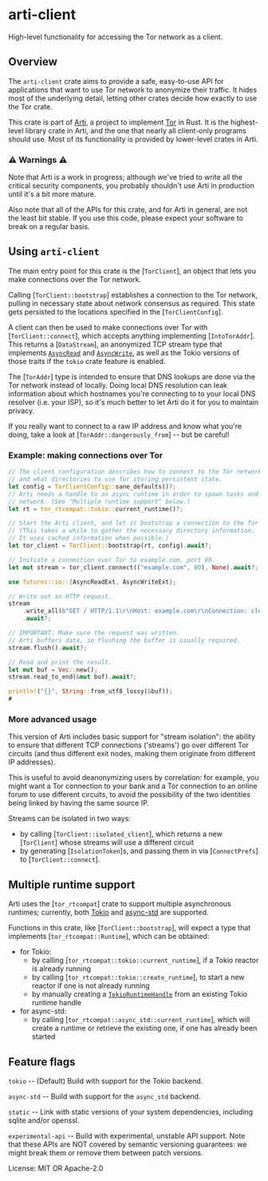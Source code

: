# arti-client

High-level functionality for accessing the Tor network as a client.

## Overview

The `arti-client` crate aims to provide a safe, easy-to-use API for
applications that want to use Tor network to anonymize their
traffic.  It hides most of the underlying detail, letting other
crates decide how exactly to use the Tor crate.

This crate is part of
[Arti](https://gitlab.torproject.org/tpo/core/arti/), a project to
implement [Tor](https://www.torproject.org/) in Rust.
It is the highest-level library crate in
Arti, and the one that nearly all client-only programs should use.
Most of its functionality is provided by lower-level crates in Arti.

### ⚠ Warnings ⚠

Note that Arti is a work in progress; although we've tried to
write all the critical security components, you probably shouldn't
use Arti in production until it's a bit more mature.

Also note that all of the APIs for this crate, and for Arti in
general, are not the least bit stable.  If you use this code,
please expect your software to break on a regular basis.

## Using `arti-client`

The main entry point for this crate is the [`TorClient`], an object that lets you make
connections over the Tor network.

Calling [`TorClient::bootstrap`] establishes a connection to the Tor network, pulling in
necessary state about network consensus as required. This state gets persisted to the
locations specified in the [`TorClientConfig`].

A client can then be used to make connections over Tor with [`TorClient::connect`], which
accepts anything implementing [`IntoTorAddr`]. This returns a [`DataStream`], an anonymized
TCP stream type that implements [`AsyncRead`](futures::io::AsyncRead) and
[`AsyncWrite`](futures::io::AsyncWrite), as well as the Tokio versions of those traits if
the `tokio` crate feature is enabled.

The [`TorAddr`] type is intended to ensure that DNS lookups are done via the Tor network
instead of locally. Doing local DNS resolution can leak information about which hostnames you're
connecting to to your local DNS resolver (i.e. your ISP), so it's much better to let Arti
do it for you to maintain privacy.

If you really want to connect to a raw IP address and know what you're doing, take a look at
[`TorAddr::dangerously_from`] -- but be careful!

### Example: making connections over Tor

```rust
// The client configuration describes how to connect to the Tor network,
// and what directories to use for storing persistent state.
let config = TorClientConfig::sane_defaults()?;
// Arti needs a handle to an async runtime in order to spawn tasks and use the
// network. (See "Multiple runtime support" below.)
let rt = tor_rtcompat::tokio::current_runtime()?;

// Start the Arti client, and let it bootstrap a connection to the Tor network.
// (This takes a while to gather the necessary directory information.
// It uses cached information when possible.)
let tor_client = TorClient::bootstrap(rt, config).await?;

// Initiate a connection over Tor to example.com, port 80.
let mut stream = tor_client.connect(("example.com", 80), None).await?;

use futures::io::{AsyncReadExt, AsyncWriteExt};

// Write out an HTTP request.
stream
    .write_all(b"GET / HTTP/1.1\r\nHost: example.com\r\nConnection: close\r\n\r\n")
    .await?;

// IMPORTANT: Make sure the request was written.
// Arti buffers data, so flushing the buffer is usually required.
stream.flush().await?;

// Read and print the result.
let mut buf = Vec::new();
stream.read_to_end(&mut buf).await?;

println!("{}", String::from_utf8_lossy(&buf));
#
```

### More advanced usage

This version of Arti includes basic support for "stream isolation": the ability to ensure that
different TCP connections ('streams') go over different Tor circuits (and thus different exit
nodes, making them originate from different IP addresses).

This is useful to avoid deanonymizing
users by correlation: for example, you might want a Tor connection to your bank and a Tor
connection to an online forum to use different circuits, to avoid the possibility of the two
identities being linked by having the same source IP.

Streams can be isolated in two ways:

- by calling [`TorClient::isolated_client`], which returns a new [`TorClient`] whose streams
  will use a different circuit
- by generating [`IsolationToken`]s, and passing them in via [`ConnectPrefs`] to
  [`TorClient::connect`].

## Multiple runtime support

Arti uses the [`tor_rtcompat`] crate to support multiple asynchronous runtimes; currently,
both [Tokio](https://tokio.rs) and [async-std](https://async.rs) are supported.

Functions in this crate, like [`TorClient::bootstrap`],
will expect a type that implements [`tor_rtcompat::Runtime`], which can be obtained:

- for Tokio:
  - by calling [`tor_rtcompat::tokio::current_runtime`], if a Tokio reactor is already running
  - by calling [`tor_rtcompat::tokio::create_runtime`], to start a new reactor if one is not
    already running
  - by manually creating a [`TokioRuntimeHandle`](tor_rtcompat::tokio::TokioRuntimeHandle) from
    an existing Tokio runtime handle
- for async-std:
  - by calling [`tor_rtcompat::async_std::current_runtime`], which will create a runtime or
    retrieve the existing one, if one has already been started


## Feature flags

`tokio` -- (Default) Build with support for the Tokio backend.

`async-std` -- Build with support for the `async_std` backend.

`static` -- Link with static versions of your system dependencies,
including sqlite and/or openssl.

`experimental-api` -- Build with experimental, unstable API support.
Note that these APIs are NOT covered by semantic versioning guarantees:
we might break them or remove them between patch versions.

License: MIT OR Apache-2.0
